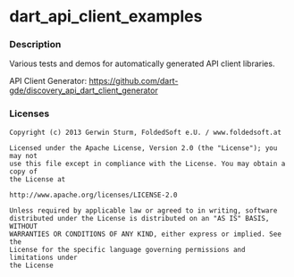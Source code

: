 # dart_api_client_examples

### Description

Various tests and demos for automatically generated API client libraries.

API Client Generator: https://github.com/dart-gde/discovery_api_dart_client_generator

### Licenses

```
Copyright (c) 2013 Gerwin Sturm, FoldedSoft e.U. / www.foldedsoft.at

Licensed under the Apache License, Version 2.0 (the "License"); you may not
use this file except in compliance with the License. You may obtain a copy of
the License at

http://www.apache.org/licenses/LICENSE-2.0

Unless required by applicable law or agreed to in writing, software
distributed under the License is distributed on an "AS IS" BASIS, WITHOUT
WARRANTIES OR CONDITIONS OF ANY KIND, either express or implied. See the
License for the specific language governing permissions and limitations under
the License

```
